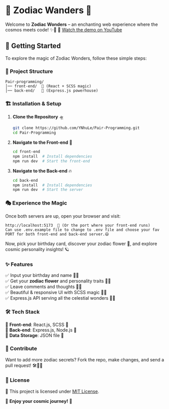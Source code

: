 # 🌟 Zodiac Wanders 🌟

Welcome to **Zodiac Wonders** – an enchanting web experience where the cosmos
meets code! ✨🔮
🎥 [Watch the demo on YouTube](https://youtu.be/N6jknc-Xs4Q)
## 🚀 Getting Started

To explore the magic of Zodiac Wonders, follow these simple steps:

### 📂 Project Structure

```
Pair-programming/
│── front-end/  🚀 (React + SCSS magic)
│── back-end/   🔧 (Express.js powerhouse)
```

### 🏗️ Installation & Setup

1. **Clone the Repository** 🛸

   ```bash
   git clone https://github.com/YNhuLe/Pair-Programming.git
   cd Pair-Programming
   ```

2. **Navigate to the Front-end** 🎨

   ```bash
   cd front-end
   npm install  # Install dependencies
   npm run dev  # Start the front-end
   ```

3. **Navigate to the Back-end** 🔥
   ```bash
   cd back-end
   npm install  # Install dependencies
   npm run dev  # Start the server
   ```

### 🎭 Experience the Magic

Once both servers are up, open your browser and visit:

```
http://localhost:5173  🌌 (Or the port where your front-end runs)
Can use .env.example file to change to .env file and choose your fav PORT for both front-end and back-end server.😄
```

Now, pick your birthday card, discover your zodiac flower 🌺, and explore cosmic
personality insights! 🪐

### ✨ Features

✅ Input your birthday and name 📆📝  
✅ Get your **zodiac flower** and personality traits 🌸🌙  
✅ Leave comments and thoughts 💬✨  
✅ Beautiful & responsive UI with SCSS magic 🎨💖  
✅ Express.js API serving all the celestial wonders 🚀🌠

### 🛠️ Tech Stack

🔹 **Front-end**: React.js, SCSS 💅  
🔹 **Back-end**: Express.js, Node.js 🚀  
🔹 **Data Storage**: JSON file 📄

### 💌 Contribute

Want to add more zodiac secrets? Fork the repo, make changes, and send a pull
request! 🛠️👩‍💻

### 📜 License

📝 This project is licensed under [MIT License](LICENSE).

🌠 **Enjoy your cosmic journey!** 🌠
